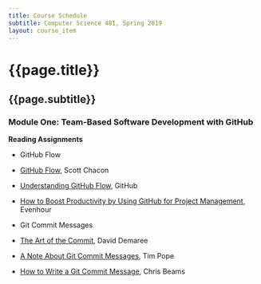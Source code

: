 ```yaml
---
title: Course Schedule
subtitle: Computer Science 481, Spring 2019
layout: course_item
---
```


# {{page.title}}
## {{page.subtitle}}

### Module One: Team-Based Software Development with GitHub

**Reading Assignments**

- GitHub Flow

* [GitHub Flow](http://scottchacon.com/2011/08/31/github-flow.html), Scott Chacon

* [Understanding GitHub Flow](https://guides.github.com/introduction/flow/), GitHub

* [How to Boost Productivity by Using GitHub for Project
Management](https://everhour.com/blog/project-management-using-github/), Evenhour

- Git Commit Messages

* [The Art of the Commit](https://alistapart.com/article/the-art-of-the-commit), David Demaree

* [A Note About Git Commit Messages](https://tbaggery.com/2008/04/19/a-note-about-git-commit-messages.html), Tim Pope

* [How to Write a Git Commit Message](https://chris.beams.io/posts/git-commit/), Chris Beams
